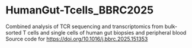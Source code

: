 # HumanGut-Tcells_BBRC2025
Combined analysis of TCR sequencing and transcriptomics from bulk-sorted T cells and single cells of human gut biopsies and peripheral blood
Source code for https://doi.org/10.1016/j.bbrc.2025.151353

